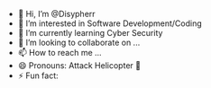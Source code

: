 - 👋 Hi, I’m @Disypherr
- 👀 I’m interested in Software Development/Coding
- 🌱 I’m currently learning Cyber Security 
- 💞️ I’m looking to collaborate on ...
- 📫 How to reach me ...
- 😄 Pronouns: Attack Helicopter 🚁
- ⚡ Fun fact: 

<!---
Calhhh1/Calhhh1 is a ✨ special ✨ repository because its `README.md` (this file) appears on your GitHub profile.
You can click the Preview link to take a look at your changes.
--->
